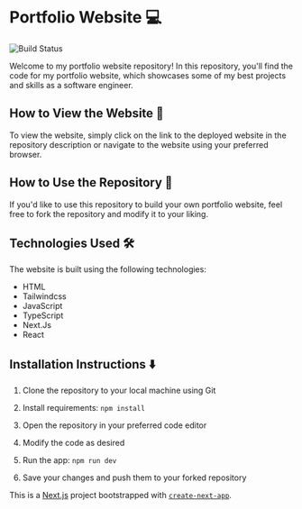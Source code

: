 # Portfolio Website 💻

![Build Status](https://img.shields.io/github/deployments/adamgonzo/Portfolio/production?label=Vercel&logo=Vercel&logoColor=white)

Welcome to my portfolio website repository! In this repository, you'll find the code for my portfolio website, which showcases some of my best projects and skills as a software engineer.

## How to View the Website 👀

To view the website, simply click on the link to the deployed website in the repository description or navigate to the website using your preferred browser.

## How to Use the Repository 🍴

If you'd like to use this repository to build your own portfolio website, feel free to fork the repository and modify it to your liking.

## Technologies Used 🛠️

The website is built using the following technologies:

- HTML
- Tailwindcss
- JavaScript
- TypeScript
- Next.Js
- React

## Installation Instructions ⬇️

1. Clone the repository to your local machine using Git

2. Install requirements: `npm install`

3. Open the repository in your preferred code editor

4. Modify the code as desired

5. Run the app: `npm run dev`

6. Save your changes and push them to your forked repository

This is a [Next.js](https://nextjs.org/) project bootstrapped with [`create-next-app`](https://github.com/vercel/next.js/tree/canary/packages/create-next-app).
